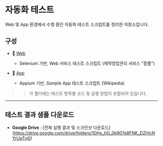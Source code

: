 
# 자동화 테스트
Web 및 App 환경에서 수행 중인 자동화 테스트 스크립트를 정리한 저장소입니다.

## 구성
- 📂 [Web](./Web)  
  - Selenium 기반, Web 서비스 테스트 스크립트 (제약영업관리 서비스 "팜플")  
  
- 📂 [App](./App)  
  - Appium 기반, *Sample* App 테스트 스크립트 (Wikipedia)

>> 각 폴더에는 테스트 항목별 코드 및 실행 방법이 포함되어 있습니다.

---

## 테스트 결과 샘플 다운로드
- **Google Drive** : [전체 실행 결과 및 스크린샷 다운로드] (https://drive.google.com/drive/folders/1DHx_hG_0kR07e8FNK_DZIVcNYrUpTyi0)